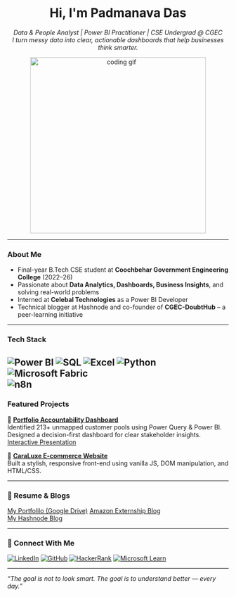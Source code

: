 <h1 align="center">Hi, I'm Padmanava Das </h1>
<p align="center">
  <em> Data & People Analyst | Power BI Practitioner | CSE Undergrad @ CGEC</em><br>
  <em>I turn messy data into clear, actionable dashboards that help businesses think smarter.</em>
</p>

<p align="center">
  <img src="https://media.giphy.com/media/qgQUggAC3Pfv687qPC/giphy.gif" width="400" alt="coding gif" />
</p>

---

### About Me

- Final-year B.Tech CSE student at **Coochbehar Government Engineering College** (2022–26)
- Passionate about **Data Analytics, Dashboards, Business Insights**, and solving real-world problems
- Interned at **Celebal Technologies** as a Power BI Developer
- Technical blogger at Hashnode and co-founder of **CGEC-DoubtHub** – a peer-learning initiative

---

### Tech Stack

![Power BI](https://img.shields.io/badge/-PowerBI-F2C811?style=flat&logo=Power-BI&logoColor=black)
![SQL](https://img.shields.io/badge/-SQL-4479A1?style=flat&logo=MySQL&logoColor=white)
![Excel](https://img.shields.io/badge/-Excel-217346?style=flat&logo=Microsoft-Excel&logoColor=white)
![Python](https://img.shields.io/badge/-Python-3776AB?style=flat&logo=Python&logoColor=white)
![Microsoft Fabric](https://img.shields.io/badge/-Microsoft_Fabric-737373?style=flat&logo=Microsoft&logoColor=white)  
![n8n](https://img.shields.io/badge/-n8n-EF476F?style=flat&logo=n8n&logoColor=white)
---

###  Featured Projects

🔹 **[Portfolio Accountability Dashboard](https://github.com/Hack026/Portfolio-Accountability-Analysis)**  
         Identified 213+ unmapped customer pools using Power Query & Power BI. Designed a decision-first dashboard for clear stakeholder insights.  
         [Interactive Presentation](https://prezi.com/view/Fs2cdeude8Fb4SxQv2N7/)

🔹 **[CaraLuxe E-commerce Website](https://hack026.github.io/demo-e-commerce-website/about.html)**  
Built a stylish, responsive front-end using vanilla JS, DOM manipulation, and HTML/CSS.

---

### 📄 Resume & Blogs

[My Portfolilo (Google Drive)](https://hack026.github.io/cv/)
[Amazon Externship Blog](https://amazon-externship-experience.hashnode.dev/)  
[My Hashnode Blog](https://hashnode.com/@Padmanava07)

---

### 🤝 Connect With Me

[![LinkedIn](https://img.shields.io/badge/-LinkedIn-blue?style=flat&logo=Linkedin&logoColor=white)](https://www.linkedin.com/in/padmanava-das-9a68b2257/)
[![GitHub](https://img.shields.io/badge/-GitHub-181717?style=flat&logo=GitHub&logoColor=white)](https://github.com/Hack026)
[![HackerRank](https://img.shields.io/badge/-HackerRank-2EC866?style=flat&logo=HackerRank&logoColor=white)](https://www.hackerrank.com/profile/padmanavadas026)
[![Microsoft Learn](https://img.shields.io/badge/-Microsoft_Learn-0078D4?style=flat&logo=Microsoft&logoColor=white)](https://learn.microsoft.com/en-us/users/padmanavadas-4713/)

---

 *“The goal is not to look smart. The goal is to understand better — every day.”*
